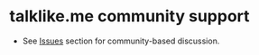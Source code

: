 # talklike.me community support
- See [Issues](https://github.com/Xiaopan-AI/talklike.me/issues) section for community-based discussion.
